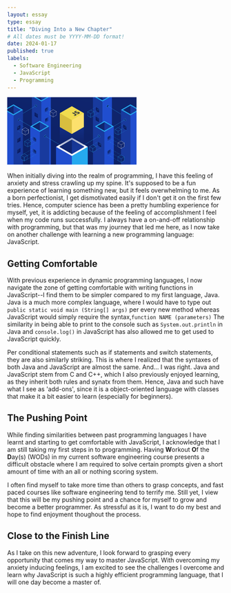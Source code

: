 ```yaml
---
layout: essay
type: essay
title: "Diving Into a New Chapter"
# All dates must be YYYY-MM-DD format!
date: 2024-01-17
published: true
labels:
  - Software Engineering
  - JavaScript
  - Programming
---
```


<img width="300px" class="rounded float-start pe-4" src="../img/javascripticon.png">

When initially diving into the realm of programming, I have this feeling of anxiety and stress crawling up my spine. It's supposed to be a fun experience of learning something new, but it feels overwhelming to me. As a born perfectionist, I get dismotivated easily if I don't get it on the first few tries. Hence, computer science has been a pretty humbling experience for myself, yet, it is addicting because of the feeling of accomplishment I feel when my code runs successfully. I always have a on-and-off relationship with programming, but that was my journey that led me here, as I now take on another challenge with learning a new programming language: JavaScript.

## Getting Comfortable

With previous experience in dynamic programming languages, I now navigate the zone of getting comfortable with writing functions in JavaScript--I find them to be simpler compared to my first language, Java. Java is a much more complex language, where I would have to type out `public static void main (String[] args)` per every new method whereas JavaScript would simply require the syntax,`function NAME (parameters)`
The similarity in being able to print to the console such as `System.out.println` in Java and `console.log()` in JavaScript has also allowed me to get used to JavaScript quickly.

Per conditional statements such as if statements and switch statements, they are also similarly striking. This is where I realized that the syntaxes of both Java and JavaScript are almost the same. And... I was right. Java and JavaScript stem from C and C++, which I also previously enjoyed learning, as they inherit both rules and synatx from them. Hence, Java and such have what I see as 'add-ons', since it is a object-oriented language with classes that make it a bit easier to learn (especially for beginners).

## The Pushing Point

While finding similarities between past programming languages I have learnt and starting to get comfortable with JavaScript, I acknowledge that I am still taking my first steps in to programming. Having **W**orkout **O**f the **D**ay(s) (WODs) in my current software engineering course presents a difficult obstacle where I am required to solve certain prompts given a short amount of time with an all or nothing scoring system. 

I often find myself to take more time than others to grasp concepts, and fast paced courses like software engineering tend to terrify me. Still yet, I view that this will be my pushing point and a chance for myself to grow and become a better programmer. As stressful as it is, I want to do my best and hope to find enjoyment thoughout the process.

## Close to the Finish Line

As I take on this new adventure, I look forward to grasping every opportunity that comes my way to master JavaScript. With overcoming my anxiety inducing feelings, I am excited to see the challenges I overcome and learn why JavaScript is such a highly efficient programming language, that I will one day become a master of.
